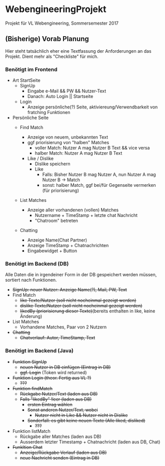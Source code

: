 # WebengineeringProjekt
Projekt für VL Webengineering, Sommersemester 2017

## (Bisherige) Vorab Planung
Hier steht tatsächlich eher eine Textfassung der Anforderungen an das Projekt. Dient mehr als "Checkliste" für mich.

### Benötigt im Frontend
- Art StartSeite
  - SignUp
    - Eingabe e-Mail && PW && Nutzer-Text
    - Danach: Auto Login || Startseite 
  - Login
    - Anzeige persönliche(?) Seite, aktiviereung/Verwendbarkeit von fratching Funktionen
- Persönliche Seite
  - Find Match
      - Anzeige von neuem, unbekannten Text
      - ggf priorisierung von "halben" Matches 
        - voller Match: Nutzer A mag Nutzer B Text && vice versa
        - halber Match: Nutzer A mag Nutzer B Text
      - Like / Dislike
        - Dislike speichern
        - Like 
          - Falls: Bisher Nutzer B mag Nutzer A, nun Nutzer A mag Nutzer B -> Match
          - sonst: halber Match, ggf bei/für Gegenseite vermerken (für priorisierung)   
        
  - List Matches
    - Anzeige aller vorhandenen (vollen) Matches
      - Nutzername + TimeStamp + letzte chat Nachricht
      - "Chatroom" betreten   
  - Chatting
    - Anzeige Name(Chat Partner)
    - Anzeige TimeStamp + Chatnachrichten
    - Eingabewidget + Button
  
### Benötigt im Backend (DB)
Alle Daten die in irgendeiner Form in der DB gespeichert werden müssen, sortiert nach Funktionen.
-  ~~SignUp: neuer Nutzer: Anzeige Name(?), Mail, PW, Text~~
- Find Match
  - ~~like Texte/Nutzer (soll nicht nocheinmal gezeigt werden)~~
  - ~~dislike Texte/Nutzer (soll nicht nocheinmal gezeigt werden)~~
  - ~~likedBy (priorisierung dieser Texte)~~(bereits enthalten in like, keine Änderung)
- List Matches
  - Vorhandene Matches, Paar von 2 Nutzern
- ~~Chatting~~
  - ~~Chatverlauf: Autor, TimeStamp, Text~~
  
### Benötigt im Backend (Java)
- ~~Funktion SignUp~~
  - ~~neuen Nutzer in DB einfügen (Eintrag in DB)~~
  - ~~ggf. Login~~ (Token wird returned) 
- ~~Funktion Login (theor. Fertig aus VL ?)~~
  - ~~???~~
- ~~Funktion findMatch~~
  - ~~Rückgabe Nutzer/Text (laden aus DB)~~
  - ~~Falls "likedBy" !leer (laden aus DB)~~
    - ~~ersten Eintrag wählen~~
    - ~~Sonst anderen Nutzer/Text, wobei~~ 
      - ~~Nutzer nicht in Like && Nutzer nicht in Dislike~~
    - ~~Sonderfall: es gibt keine neuen Texte (Alle liked, disliked)~~
    	- ~~???~~ 
- Funktion listMatch
  - Rückgabe aller Matches (laden aus DB)
  - Ausserdem letzter Timestamp + Chatnachricht (laden aus DB, Chat)
- ~~Funkltion Chat~~
  - ~~Anzeige/Rückgabe Verlauf (laden aus DB)~~
  - ~~neue Nachricht senden (Eintrag in DB)~~